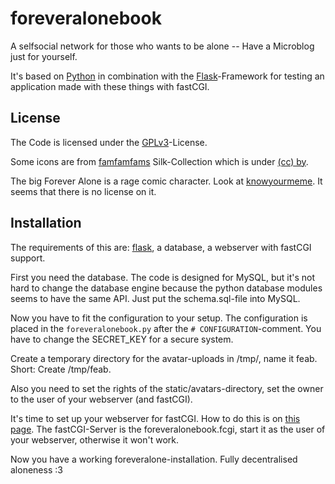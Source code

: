 foreveralonebook
================
A selfsocial network for those who wants to be alone -- Have a Microblog just for yourself.

It's based on [Python](http://python.org) in combination with the [Flask](http://flask.pocoo.org)-Framework for testing an application made with these things with fastCGI.

License
-------
The Code is licensed under the [GPLv3](http://www.gnu.org/licenses/gpl.html)-License. 

Some icons are from [famfamfams](http://www.famfamfam.com/lab/icons/silk/) Silk-Collection which is under [(cc) by](http://creativecommons.org/licenses/by/2.5/).

The big Forever Alone is a rage comic character. Look at [knowyourmeme](http://knowyourmeme.com/memes/forever-alone). It seems that there is no license on it.

Installation
------------
The requirements of this are: [flask](http://flask.pocoo.org), a database, a webserver with fastCGI support.

First you need the database. The code is designed for MySQL, but it's not hard to change the database engine because the python database modules seems to have the same API. Just put the schema.sql-file into MySQL.

Now you have to fit the configuration to your setup. The configuration is placed in the `foreveralonebook.py` after the `# CONFIGURATION`-comment. You have to change the SECRET_KEY for a secure system.

Create a temporary directory for the avatar-uploads in /tmp/, name it feab. Short: Create /tmp/feab.

Also you need to set the rights of the static/avatars-directory, set the owner to the user of your webserver (and fastCGI).

It's time to set up your webserver for fastCGI. How to do this is on [this page](http://flask.pocoo.org/docs/deploying/). The fastCGI-Server is the foreveralonebook.fcgi, start it as the user of your webserver, otherwise it won't work.

Now you have a working foreveralone-installation. Fully decentralised aloneness :3
